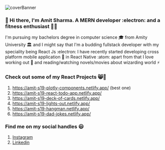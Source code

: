 ![coverBanner](https://user-images.githubusercontent.com/46066481/96243977-1a58d200-0fc3-11eb-9340-aa18eb714230.png)


### 👋 Hi there, I'm Amit Sharma. A MERN developer :electron:  and a fitness enthusiast 🏃‍♂️
I'm pursuing my bachelors degree in computer science 🎓 from Amity University 🏛️
and I might say that I'm a budding fullstack developer with my speciality being React Js :electron:
I have recently started developing cross platform mobile application :iphone: in React Native :atom: 
apart from that I love working out :running: and reading/watching novels/movies about 
wizarding world :zap:

### Check out some of my React Projects 😸🖤
1) https://amit-s19-plotly-components.netlify.app/ (best one)
2) https://amit-s19-react-todo-app.netlify.app/
3) https://amit-s19-deck-of-cards.netlify.app/
4) https://amit-s19-lights-out.netlify.app/
5) https://amit-s19-hangman.netlify.app/
6) https://amit-s19-dad-jokes.netlify.app/

### Find me on my social handles :smiley:

1) [Instagram](https://www.instagram.com/__.the.666.th.__)
2) [Linkedin](https://www.linkedin.com/in/amit-sharma-361a39174/)
